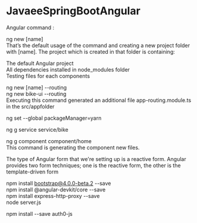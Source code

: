 # JavaeeSpringBootAngular

Angular command : </br>

ng new [name] </br>
That’s the default usage of the command and creating a new project folder with [name]. The project which is created in that folder is containing:

The default Angular project </br>
All dependencies installed in node_modules folder </br>
Testing files for each components </br>

ng new [name] --routing </br>
ng new bike-ui --routing </br>
Executing this command generated an additional file app-routing.module.ts in the src/appfolder

ng set --global packageManager=yarn </br>


ng g service service/bike </br>

ng g component component/home </br>
This command is generating the component new files.


The type of Angular form that we're setting up is a reactive form. 
Angular provides two form techniques; one is the reactive form, the other is the template-driven form </br>

npm install bootstrap@4.0.0-beta.2 --save </br>
npm install @angular-devkit/core --save </br>
npm install express-http-proxy --save </br>
node server.js </br>


npm install --save auth0-js
 

